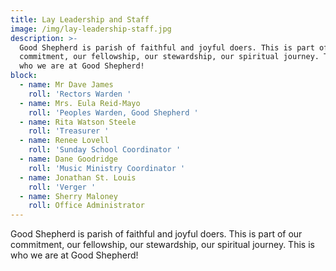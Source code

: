 ```yaml
---
title: Lay Leadership and Staff
image: /img/lay-leadership-staff.jpg
description: >-
  Good Shepherd is parish of faithful and joyful doers. This is part of our
  commitment, our fellowship, our stewardship, our spiritual journey. This is
  who we are at Good Shepherd!
block:
  - name: Mr Dave James
    roll: 'Rectors Warden '
  - name: Mrs. Eula Reid-Mayo
    roll: 'Peoples Warden, Good Shepherd '
  - name: Rita Watson Steele
    roll: 'Treasurer '
  - name: Renee Lovell
    roll: 'Sunday School Coordinator '
  - name: Dane Goodridge
    roll: 'Music Ministry Coordinator '
  - name: Jonathan St. Louis
    roll: 'Verger '
  - name: Sherry Maloney
    roll: Office Administrator
---
```

Good Shepherd is parish of faithful and joyful doers. This is part of our commitment, our fellowship, our stewardship, our spiritual journey. This is who we are at Good Shepherd!
